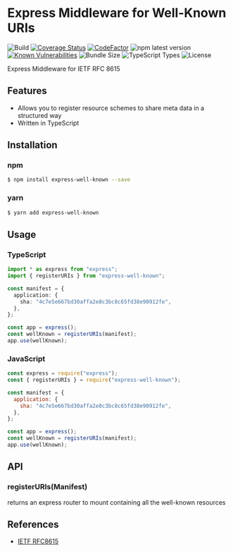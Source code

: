 # Express Middleware for Well-Known URIs

![Build](https://github.com/theaccordance/express-well-known/workflows/Build/badge.svg?branch=master)
[![Coverage Status](https://coveralls.io/repos/github/theaccordance/express-well-known/badge.svg)](https://coveralls.io/github/theaccordance/express-well-known)
[![CodeFactor](https://www.codefactor.io/repository/github/theaccordance/express-well-known/badge)](https://www.codefactor.io/repository/github/theaccordance/express-well-known)
![npm latest version](https://img.shields.io/npm/v/express-well-known/latest)
[![Known Vulnerabilities](https://snyk.io/test/github/theaccordance/express-well-known/badge.svg?targetFile=package.json)](https://snyk.io/test/github/theaccordance/express-well-known?targetFile=package.json)
![Bundle Size](https://img.shields.io/bundlephobia/minzip/express-well-known)
![TypeScript Types](https://img.shields.io/static/v1?label=TypeScript%20Types&message=Included&color=blue)
![License](https://img.shields.io/npm/l/express-well-known)

Express Middleware for IETF RFC 8615

## Features

- Allows you to register resource schemes to share meta data in a structured way
- Written in TypeScript

## Installation

### npm

```bash
$ npm install express-well-known --save
```

### yarn

```bash
$ yarn add express-well-known
```

## Usage

### TypeScript

```typescript
import * as express from "express";
import { registerURIs } from "express-well-known";

const manifest = {
  application: {
    sha: "4c7e5e667bd30affa2e8c3bc8c65fd38e90912fe",
  },
};

const app = express();
const wellKnown = registerURIs(manifest);
app.use(wellKnown);
```

### JavaScript

```javascript
const express = require("express");
const { registerURIs } = require("express-well-known");

const manifest = {
  application: {
    sha: "4c7e5e667bd30affa2e8c3bc8c65fd38e90912fe",
  },
};

const app = express();
const wellKnown = registerURIs(manifest);
app.use(wellKnown);
```

## API

### registerURIs(Manifest)

returns an express router to mount containing all the well-known resources

## References

- [IETF RFC8615](https://tools.ietf.org/html/rfc8615)
